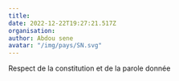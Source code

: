 ```yaml
---
title: 
date: 2022-12-22T19:27:21.517Z
organisation: 
author: Abdou sene
avatar: "/img/pays/SN.svg"
---
```


Respect de la constitution et de la parole donnée 
